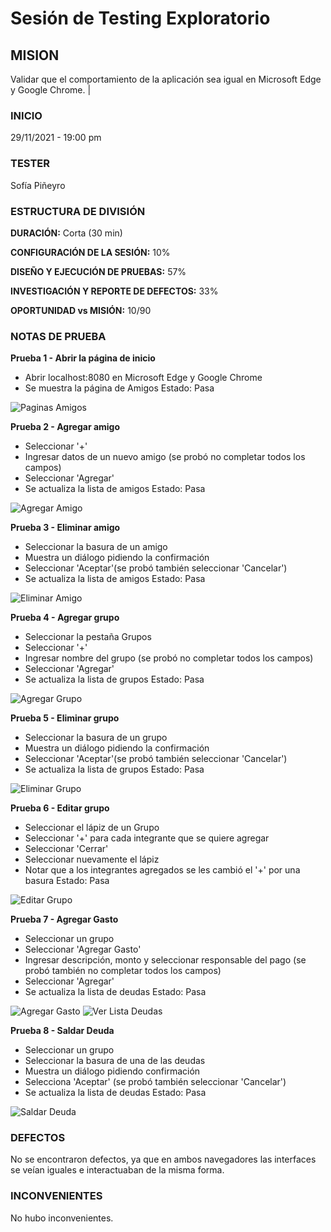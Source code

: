# Sesión de Testing Exploratorio
## MISION
Validar que el comportamiento de la aplicación sea igual en Microsoft Edge y Google Chrome. |

### INICIO 
29/11/2021 - 19:00 pm
### TESTER
Sofía Piñeyro
### ESTRUCTURA DE DIVISIÓN
**DURACIÓN:** Corta (30 min) 

**CONFIGURACIÓN DE LA SESIÓN:** 10%

**DISEÑO Y EJECUCIÓN DE PRUEBAS:** 57% 

**INVESTIGACIÓN Y REPORTE DE DEFECTOS:** 33% 

**OPORTUNIDAD vs MISIÓN:** 10/90

### NOTAS DE PRUEBA 
**Prueba 1 - Abrir la página de inicio**
- Abrir localhost:8080 en Microsoft Edge y Google Chrome
- Se muestra la página de Amigos
Estado: Pasa

![Paginas Amigos](../img/testing-prueba-1.jpg)

**Prueba 2 - Agregar amigo**
- Seleccionar '+'
- Ingresar datos de un nuevo amigo (se probó no completar todos los campos)
- Seleccionar 'Agregar'
- Se actualiza la lista de amigos
Estado: Pasa

![Agregar Amigo](../img/testing-prueba-2.jpg)

**Prueba 3 - Eliminar amigo**
- Seleccionar la basura de un amigo
- Muestra un diálogo pidiendo la confirmación
- Seleccionar 'Aceptar'(se probó también seleccionar 'Cancelar')
- Se actualiza la lista de amigos
Estado: Pasa

![Eliminar Amigo](../img/testing-prueba-3.jpg)

**Prueba 4 - Agregar grupo**
- Seleccionar la pestaña Grupos
- Seleccionar '+'
- Ingresar nombre del grupo (se probó no completar todos los campos)
- Seleccionar 'Agregar'
- Se actualiza la lista de grupos
Estado: Pasa

![Agregar Grupo](../img/testing-prueba-4.jpg)

**Prueba 5 - Eliminar grupo**
- Seleccionar la basura de un grupo
- Muestra un diálogo pidiendo la confirmación
- Seleccionar 'Aceptar'(se probó también seleccionar 'Cancelar')
- Se actualiza la lista de grupos
Estado: Pasa

![Eliminar Grupo](../img/testing-prueba-5.jpg)

**Prueba 6 - Editar grupo**
- Seleccionar el lápiz de un Grupo
- Seleccionar '+' para cada integrante que se quiere agregar
- Seleccionar 'Cerrar'
- Seleccionar nuevamente el lápiz
- Notar que a los integrantes agregados se les cambió el '+' por una basura
Estado: Pasa

![Editar Grupo](../img/testing-prueba-6.jpg)

**Prueba 7 - Agregar Gasto**
- Seleccionar un grupo
- Seleccionar 'Agregar Gasto'  
- Ingresar descripción, monto y seleccionar responsable del pago (se probó también no completar todos los campos)
- Seleccionar 'Agregar'
- Se actualiza la lista de deudas
Estado: Pasa

![Agregar Gasto](../img/testing-prueba-7.jpg)
![Ver Lista Deudas](../img/testing-prueba-8.jpg)

**Prueba 8 - Saldar Deuda**
- Seleccionar un grupo
- Seleccionar la basura de una de las deudas
- Muestra un diálogo pidiendo confirmación
- Selecciona 'Aceptar' (se probó también seleccionar 'Cancelar')
- Se actualiza la lista de deudas
Estado: Pasa

![Saldar Deuda](../img/testing-prueba-9.jpg)

### DEFECTOS
No se encontraron defectos, ya que en ambos navegadores las interfaces se veían iguales e interactuaban de la misma forma.

### INCONVENIENTES
No hubo inconvenientes.
